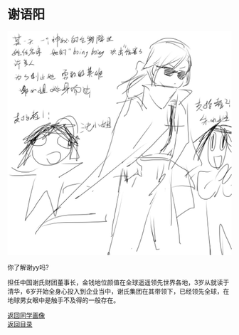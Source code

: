 # 谢语阳

![谢语阳自画像](/photos/谢语阳自画像.jpg)

你了解谢yy吗?

担任中国谢氏财团董事长，金钱地位颜值在全球遥遥领先世界各地，3岁从就读于清华，6岁开始全身心投入到企业当中，谢氏集团在其带领下，已经领先全球，在地球男女眼中是触手不及得的一般存在。

[返回同学画像](/同学画像.html)  
[返回目录](/index.html)
